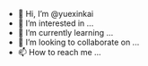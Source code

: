 - 👋 Hi, I’m @yuexinkai
- 👀 I’m interested in ...
- 🌱 I’m currently learning ...
- 💞️ I’m looking to collaborate on ...
- 📫 How to reach me ...

<!---
yuexinkai/yuexinkai is a ✨ special ✨ repository because its `README.md` (this file) appears on your GitHub profile.
You can click the Preview link to take a look at your changes.
--->
